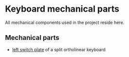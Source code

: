 # Keyboard mechanical parts
All mechanical components used in the project reside here.
## Mechanical parts
* [left switch plate](split_ortho_left/split_ortho_left.md) of a split ortholinear keyboard
